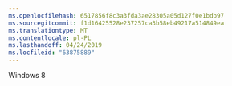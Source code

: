 ```yaml
---
ms.openlocfilehash: 6517856f8c3a3fda3ae28305a05d127f0e1bdb97
ms.sourcegitcommit: f1d16425528e237257ca3b58eb49217a514849ea
ms.translationtype: MT
ms.contentlocale: pl-PL
ms.lasthandoff: 04/24/2019
ms.locfileid: "63875889"
---
```

Windows 8